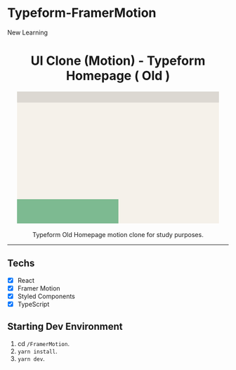 # Typeform-FramerMotion
 New Learning

<h1 align="center">
UI Clone (Motion) - Typeform Homepage ( Old )
</h1>

<p align="center">
<img width="460" height="300" src="gif.gif">
</p>


<p align="center">Typeform Old Homepage motion clone for study purposes.</p>

<hr>

## Techs

- [x] React
- [x] Framer Motion
- [x] Styled Components
- [x] TypeScript

## Starting Dev Environment

1. cd `/FramerMotion`.<br />
1. `yarn install`.<br />
2. `yarn dev`.<br />
